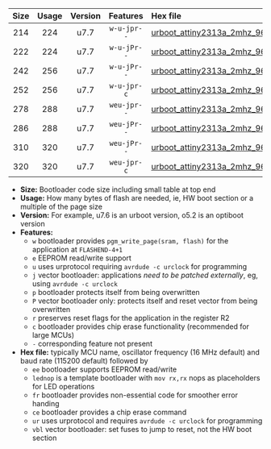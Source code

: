 |Size|Usage|Version|Features|Hex file|
|:-:|:-:|:-:|:-:|:--|
|214|224|u7.7|`w-u-jpr--`|[urboot_attiny2313a_2mhz_9600bps_lednop_ur_vbl.hex](https://raw.githubusercontent.com/stefanrueger/urboot.hex/main/mcus/attiny2313a/fcpu_2mhz/9600_bps/urboot_attiny2313a_2mhz_9600bps_lednop_ur_vbl.hex)|
|222|224|u7.7|`w-u-jPr--`|[urboot_attiny2313a_2mhz_9600bps_ur_vbl.hex](https://raw.githubusercontent.com/stefanrueger/urboot.hex/main/mcus/attiny2313a/fcpu_2mhz/9600_bps/urboot_attiny2313a_2mhz_9600bps_ur_vbl.hex)|
|242|256|u7.7|`w-u-jPr--`|[urboot_attiny2313a_2mhz_9600bps_lednop_fr_ur_vbl.hex](https://raw.githubusercontent.com/stefanrueger/urboot.hex/main/mcus/attiny2313a/fcpu_2mhz/9600_bps/urboot_attiny2313a_2mhz_9600bps_lednop_fr_ur_vbl.hex)|
|252|256|u7.7|`w-u-jpr-c`|[urboot_attiny2313a_2mhz_9600bps_lednop_fr_ce_ur_vbl.hex](https://raw.githubusercontent.com/stefanrueger/urboot.hex/main/mcus/attiny2313a/fcpu_2mhz/9600_bps/urboot_attiny2313a_2mhz_9600bps_lednop_fr_ce_ur_vbl.hex)|
|278|288|u7.7|`weu-jpr--`|[urboot_attiny2313a_2mhz_9600bps_ee_lednop_ur_vbl.hex](https://raw.githubusercontent.com/stefanrueger/urboot.hex/main/mcus/attiny2313a/fcpu_2mhz/9600_bps/urboot_attiny2313a_2mhz_9600bps_ee_lednop_ur_vbl.hex)|
|286|288|u7.7|`weu-jPr--`|[urboot_attiny2313a_2mhz_9600bps_ee_ur_vbl.hex](https://raw.githubusercontent.com/stefanrueger/urboot.hex/main/mcus/attiny2313a/fcpu_2mhz/9600_bps/urboot_attiny2313a_2mhz_9600bps_ee_ur_vbl.hex)|
|310|320|u7.7|`weu-jPr--`|[urboot_attiny2313a_2mhz_9600bps_ee_lednop_fr_ur_vbl.hex](https://raw.githubusercontent.com/stefanrueger/urboot.hex/main/mcus/attiny2313a/fcpu_2mhz/9600_bps/urboot_attiny2313a_2mhz_9600bps_ee_lednop_fr_ur_vbl.hex)|
|320|320|u7.7|`weu-jpr-c`|[urboot_attiny2313a_2mhz_9600bps_ee_lednop_fr_ce_ur_vbl.hex](https://raw.githubusercontent.com/stefanrueger/urboot.hex/main/mcus/attiny2313a/fcpu_2mhz/9600_bps/urboot_attiny2313a_2mhz_9600bps_ee_lednop_fr_ce_ur_vbl.hex)|

- **Size:** Bootloader code size including small table at top end
- **Usage:** How many bytes of flash are needed, ie, HW boot section or a multiple of the page size
- **Version:** For example, u7.6 is an urboot version, o5.2 is an optiboot version
- **Features:**
  + `w` bootloader provides `pgm_write_page(sram, flash)` for the application at `FLASHEND-4+1`
  + `e` EEPROM read/write support
  + `u` uses urprotocol requiring `avrdude -c urclock` for programming
  + `j` vector bootloader: applications *need to be patched externally*, eg, using `avrdude -c urclock`
  + `p` bootloader protects itself from being overwritten
  + `P` vector bootloader only: protects itself and reset vector from being overwritten
  + `r` preserves reset flags for the application in the register R2
  + `c` bootloader provides chip erase functionality (recommended for large MCUs)
  + `-` corresponding feature not present
- **Hex file:** typically MCU name, oscillator frequency (16 MHz default) and baud rate (115200 default) followed by
  + `ee` bootloader supports EEPROM read/write
  + `lednop` is a template bootloader with `mov rx,rx` nops as placeholders for LED operations
  + `fr` bootloader provides non-essential code for smoother error handing
  + `ce` bootloader provides a chip erase command
  + `ur` uses urprotocol and requires `avrdude -c urclock` for programming
  + `vbl` vector bootloader: set fuses to jump to reset, not the HW boot section
